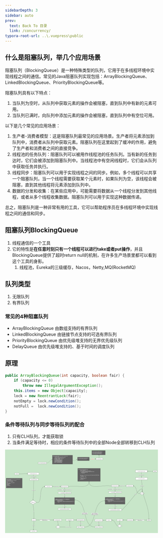```yaml
---
sidebarDepth: 3
sidebar: auto
prev:
  text: Back To 目录
  link: /concurrency/
typora-root-url: ..\.vuepress\public
---
```


## 什么是阻塞队列，举几个应用场景

阻塞队列（BlockingQueue）是一种特殊类型的队列，它用于在多线程环境中实现线程之间的通信。常见的Java阻塞队列实现包括：ArrayBlockingQueue、LinkedBlockingQueue、PriorityBlockingQueue等。

阻塞队列具有以下特点：

1. 当队列为空时，从队列中获取元素的操作会被阻塞，直到队列中有新的元素可用。
2. 当队列已满时，向队列中添加元素的操作会被阻塞，直到队列中有空位可用。

以下是几个常见的应用场景：

1. 生产者-消费者模型：这是阻塞队列最常见的应用场景。生产者将元素添加到队列中，消费者从队列中获取元素。阻塞队列在这里起到了缓冲的作用，避免了生产者和消费者之间的直接竞争。
2. 线程池的任务队列：阻塞队列可以被用作线程池的任务队列。当有新的任务到达时，它们会被添加到阻塞队列中。当线程池中有空闲线程时，它们会从队列中获取任务并执行。
3. 线程同步：阻塞队列可以用于实现线程之间的同步。例如，多个线程可以共享一个阻塞队列，当一个线程需要获取某个元素时，如果队列为空，该线程会被阻塞，直到其他线程将元素添加到队列中。
4. 数据的分发和收集：在某些应用中，可能需要将数据从一个线程分发到其他线程，或者从多个线程收集数据。阻塞队列可以用于实现这种数据传递。

总之，阻塞队列是一种非常有用的工具，它可以帮助程序员在多线程环境中实现线程之间的通信和同步。

## 阻塞队列BlockingQueue

1. 线程通信的一个工具
2. 它的特性是**在任意时刻只有一个线程可以进行take或者put操作**，并且BlockingQueue提供了超时return null的机制，在许多生产场景里都可以看到这个工具的身影。
   1. 线程池，Eureka的三级缓存，Nacos，Netty,MQ(RocketMQ)

## 队列类型

1. 无限队列
2. 有界队列

### 常见的4种阻塞队列

- ArrayBlockingQueue 由数组支持的有界队列
- LinkedBlockingQueue 由链接节点支持的可选有界队列
- PriorityBlockingQueue 由优先级堆支持的无界优先级队列
- DelayQueue 由优先级堆支持的、基于时间的调度队列

## 原理

```java
public ArrayBlockingQueue(int capacity, boolean fair) {
    if (capacity <= 0)
        throw new IllegalArgumentException();
    this.items = new Object[capacity];
    lock = new ReentrantLock(fair);
    notEmpty = lock.newCondition();
    notFull =  lock.newCondition();
}
```



### 条件等待队列与同步等待队列的配合

1. 只有CLH队列，才能获取锁
2. 当条件满足等待时，相应的条件等待队列中的全部Node全部转移到CLH队列

![ArrayBlockingQueue](/images/concurrency/ArrayBlockingQueue.png)

